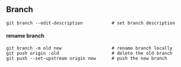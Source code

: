 ## Branch

    git branch --edit-description           # set branch description

#### rename branch

    git branch -m old new                   # rename branch locally
    git push origin :old                    # delete the old branch
    git push --set-upstream origin new      # push the new branch

